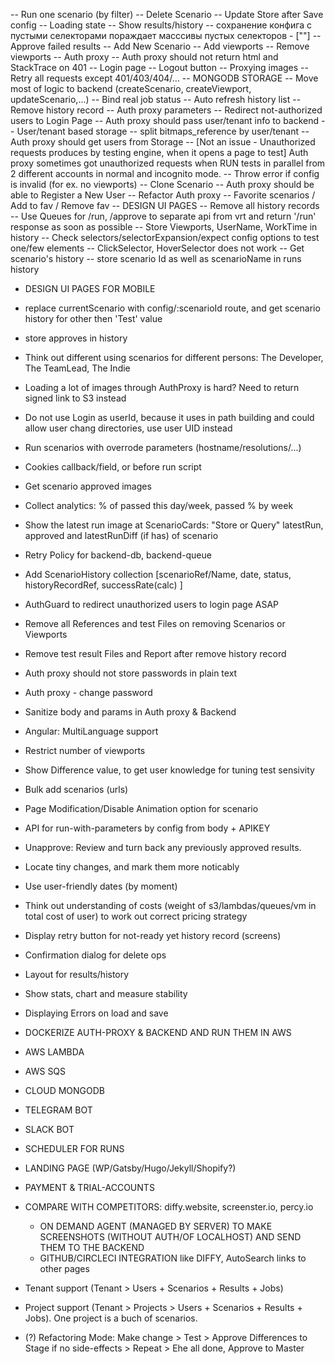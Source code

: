 -- Run one scenario (by filter)
-- Delete Scenario
-- Update Store after Save config
-- Loading state
-- Show results/history
-- сохранение конфига с пустыми селекторами пораждает масссивы пустых селекторов - [""]
-- Approve failed results
-- Add New Scenario
-- Add viewports
-- Remove viewports
-- Auth proxy
-- Auth proxy should not return html and StackTrace on 401
-- Login page
-- Logout button
-- Proxying images
-- Retry all requests except 401/403/404/...
-- MONGODB STORAGE
-- Move most of logic to backend (createScenario, createViewport, updateScenario,...)
-- Bind real job status
-- Auto refresh history list
-- Remove history record
-- Auth proxy parameters
-- Redirect not-authorized users to Login Page
-- Auth proxy should pass user/tenant info to backend
-- User/tenant based storage
-- split bitmaps_reference by user/tenant
-- Auth proxy should get users from Storage
-- [Not an issue - Unauthorized requests produces by testing engine, when it opens a page to test] Auth proxy sometimes got unauthorized requests when RUN tests in parallel from 2 different accounts in normal and incognito mode.
-- Throw error if config is invalid (for ex. no viewports)
-- Clone Scenario
-- Auth proxy should be able to Register a New User
-- Refactor Auth proxy
-- Favorite scenarios / Add to fav / Remove fav
-- DESIGN UI PAGES
-- Remove all history records
-- Use Queues for /run, /approve to separate api from vrt and return '/run' response as soon as possible
-- Store Viewports, UserName, WorkTime in history
-- Check selectors/selectorExpansion/expect config options to test one/few elements
-- ClickSelector, HoverSelector does not work
-- Get scenario's history
-- store scenario Id as well as scenarioName in runs history

- DESIGN UI PAGES FOR MOBILE

- replace currentScenario with config/:scenarioId route, and get scenario history for other then 'Test' value
- store approves in history
- Think out different using scenarios for different persons: The Developer, The TeamLead, The Indie
- Loading a lot of images through AuthProxy is hard? Need to return signed link to S3 instead
- Do not use Login as userId, because it uses in path building and could allow user chang directories, use user UID instead
- Run scenarios with overrode parameters (hostname/resolutions/...)
- Cookies callback/field, or before run script
- Get scenario approved images
- Collect analytics: % of passed this day/week, passed % by week
- Show the latest run image at ScenarioCards: "Store or Query" latestRun, approved and latestRunDiff (if has) of scenario
- Retry Policy for backend-db, backend-queue
- Add ScenarioHistory collection [scenarioRef/Name, date, status, historyRecordRef, successRate(calc) ]
- AuthGuard to redirect unauthorized users to login page ASAP
- Remove all References and test Files on removing Scenarios or Viewports
- Remove test result Files and Report after remove history record
- Auth proxy should not store passwords in plain text
- Auth proxy - change password
- Sanitize body and params in Auth proxy & Backend
- Angular: MultiLanguage support
- Restrict number of viewports
- Show Difference value, to get user knowledge for tuning test sensivity 
- Bulk add scenarios (urls)
- Page Modification/Disable Animation option for scenario
- API for run-with-parameters by config from body + APIKEY
- Unapprove: Review and turn back any previously approved results.
- Locate tiny changes, and mark them more noticably
- Use user-friendly dates (by moment)
- Think out understanding of costs (weight of s3/lambdas/queues/vm in total cost of user) to work out correct pricing strategy


- Display retry button for not-ready yet history record (screens)
- Confirmation dialog for delete ops
- Layout for results/history
- Show stats, chart and measure stability
- Displaying Errors on load and save


- DOCKERIZE AUTH-PROXY & BACKEND AND RUN THEM IN AWS
- AWS LAMBDA
- AWS SQS
- CLOUD MONGODB
- TELEGRAM BOT
- SLACK BOT
- SCHEDULER FOR RUNS
- LANDING PAGE (WP/Gatsby/Hugo/Jekyll/Shopify?)
- PAYMENT & TRIAL-ACCOUNTS
- COMPARE WITH COMPETITORS: diffy.website, screenster.io, percy.io
    - ON DEMAND AGENT (MANAGED BY SERVER) TO MAKE SCREENSHOTS (WITHOUT AUTH/OF LOCALHOST) AND SEND THEM TO THE BACKEND
    - GITHUB/CIRCLECI INTEGRATION like DIFFY, AutoSearch links to other pages
- Tenant support (Tenant > Users + Scenarios + Results + Jobs)
- Project support (Tenant > Projects > Users + Scenarios + Results + Jobs). One project is a buch of scenarios.
- (?) Refactoring Mode: Make change > Test > Approve Differences to Stage if no side-effects > Repeat > Ehe all done, Approve to Master




